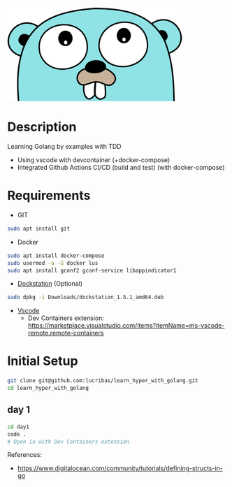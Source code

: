 
![Gopher](assets/images/gopher.png)

# Description

Learning Golang by examples with TDD
- Using vscode with devcontainer (+docker-compose)
- Integrated Github Actions CI/CD (build and test) (with docker-compose)


# Requirements

- GIT
```bash
sudo apt install git
```
- Docker
```bash
sudo apt install docker-compose
sudo usermod -a -G docker lus
sudo apt install gconf2 gconf-service libappindicator1
```
- [Dockstation](https://github.com/DockStation/dockstation/releases/download/v1.5.1/dockstation_1.5.1_amd64.deb) (Optional)
```bash
sudo dpkg -i Downloads/dockstation_1.5.1_amd64.deb
```
- [Vscode](https://code.visualstudio.com/)
  + Dev Containers extension: https://marketplace.visualstudio.com/items?itemName=ms-vscode-remote.remote-containers


# Initial Setup

```bash
git clone git@github.com:lucribas/learn_hyper_with_golang.git
cd learn_hyper_with_golang
```

## day 1

```bash
cd day1
code .
# Open in with Dev Containers extension
```


References:
- https://www.digitalocean.com/community/tutorials/defining-structs-in-go